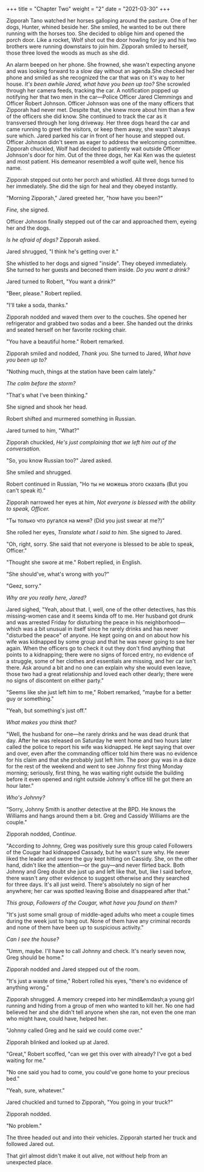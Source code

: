 +++
title = "Chapter Two"
weight = "2"
date = "2021-03-30"
+++

Zipporah Tano watched her horses galloping around the pasture. One of her dogs, Hunter, whined beside her. She smiled, he wanted to be out there running with the horses too. She decided to oblige him and opened the porch door. Like a rocket, Wolf shot out the door howling for joy and his two brothers were running downstairs to join him. Zipporah smiled to herself, those three loved the woods as much as she did.

An alarm beeped on her phone. She frowned, she wasn't expecting anyone and was looking forward to a slow day without an agenda.She checked her phone and smiled as she recognized the car that was on it's way to her house. _It's been awhile Jared, what have you been up too?_ She scrowled through her camera feeds, tracking the car. A notification popped up notifying her that two men in the car&mdash;Police Officer Jared Clemmings and Officer Robert Johnson. Officer Johnson was one of the many officers that Zipporah had never met. Despite that, she knew more about him than a few of the officers she did know. She continued to track the car as it transversed through her long driveway. Her three dogs heard the car and came running to greet the visitors, or keep them away, she wasn't always sure which. Jared parked his car in front of her house and stepped out. Officer Johnson didn't seem as eager to address the welcoming committee. Zipporah chuckled, Wolf had decided to patiently wait outside Officer Johnson's door for him. Out of the three dogs, her Kai Ken was the quietest and most patient. His demeanor resembled a wolf quite well, hence his name.

Zipporah stepped out onto her porch and whistled. All three dogs turned to her immediately. She did the sign for heal and they obeyed instantly.

"Morning Zipporah," Jared greeted her, "how have you been?"

_Fine,_ she signed.

Officer Johnson finally stepped out of the car and approached them, eyeing her and the dogs.

_Is he afraid of dogs?_ Zipporah asked.

Jared shrugged, "I think he's getting over it."

She whistled to her dogs and signed "inside". They obeyed immediately. She turned to her guests and beconed them inside. _Do you want a drink?_

Jared turned to Robert, "You want a drink?"

"Beer, please." Robert replied.

"I'll take a soda, thanks."

Zipporah nodded and waved them over to the couches. She opened her refrigerator and grabbed two sodas and a beer. She handed out the drinks and seated herself on her favorite rocking chair.

"You have a beautiful home." Robert remarked.

Zipporah smiled and nodded, _Thank you._ She turned to Jared, _What have you been up to?_

"Nothing much, things at the station have been calm lately."

_The calm before the storm?_

"That's what I've been thinking."

She signed and shook her head.

Robert shifted and murmered something in Russian.

Jared turned to him, "What?"

Zipporah chuckled, _He's just complaining that we left him out of the conversation._

"So, you know Russian too?" Jared asked.

She smiled and shrugged.

Robert continued in Russian, "Но ты не можешь этого сказать (But you can't speak it)."

Zipporah narrowed her eyes at him, _Not everyone is blessed with the ability to speak, Officer._

"Ты только что ругался на меня? (Did you just swear at me?)"

She rolled her eyes, _Translate what I said to him._ She signed to Jared.

"Oh, right, sorry. She said that not everyone is blessed to be able to speak, Officer."

"Thought she swore at me." Robert replied, in English.

"She should've, what's wrong with you?"

"Geez, sorry."

_Why are you really here, Jared?_

Jared sighed, "Yeah, about that. I, well, one of the other detectives, has this missing-women case and it seems kinda off to me. Her husband got drunk and was arrested Friday for disturbing the peace in his neighborhood&mdash;which was a bit unusual in itself since he rarely drinks and has never "disturbed the peace" of anyone. He kept going on and on about how his wife was kidnapped by some group and that he was never going to see her again. When the officers go to check it out they don't find anything that points to a kidnapping; there were no signs of forced entry, no evidence of a struggle, some of her clothes and essentials are missing, and her car isn't there. Ask around a bit and no one can explain why she would even leave, those two had a great relationship and loved each other dearly; there were no signs of discontent on either party."

"Seems like she just left him to me," Robert remarked, "maybe for a better guy or something."

"Yeah, but something's just off."

_What makes you think that?_

"Well, the husband for one&mdash;he rarely drinks and he was dead drunk that day. After he was released on Saturday he went home and two hours later called the police to report his wife was kidnapped. He kept saying that over and over, even after the commanding officer told him there was no evidence for his claim and that she probably just left him. The poor guy was in a daze for the rest of the weekend and went to see Johnny first thing Monday morning; seriously, first thing, he was waiting right outside the building before it even opened and right outside Johnny's office till he got there an hour later."

_Who's Johnny?_

"Sorry, Johnny Smith is another detective at the BPD. He knows the Williams and hangs around them a bit. Greg and Cassidy Williams are the couple."

Zipporah nodded, _Continue._

"According to Johnny, Greg was positively sure this group caled Followers of the Cougar had kidnapped Cassady, but he wasn't sure why. He never liked the leader and swore the guy kept hitting on Cassidy. She, on the other hand, didn't like the attention&mdash;or the guy&mdash;and never flirted back. Both Johnny and Greg doubt she just up and left like that, but, like I said before, there wasn't any other evidence to suggest otherwise and they searched for three days. It's all just weird. There's absolutely no sign of her anywhere; her car was spotted leaving Boise and disappeared after that."

_This group, Followers of the Cougar, what have you found on them?_

"It's just some small group of middle-aged adults who meet a couple times during the week just to hang out. None of them have any criminal records and none of them have been up to suspicious activity."

_Can I see the house?_

"Umm, maybe. I'll have to call Johnny and check. It's nearly seven now, Greg should be home."

Zipporah nodded and Jared stepped out of the room.

"It's just a waste of time," Robert rolled his eyes, "there's no evidence of anything wrong."

Zipporah shrugged. A memory creeped into her mind&emdash;a young girl running and hiding from a group of men who wanted to kill her. No one had believed her and she didn't tell anyone when she ran, not even the one man who might have, could have, helped her.

"Johnny called Greg and he said we could come over."

Zipporah blinked and looked up at Jared.

"Great," Robert scoffed, "can we get this over with already? I've got a bed waiting for me."

"No one said you had to come, you could've gone home to your precious bed."

"Yeah, sure, whatever."

Jared chuckled and turned to Zipporah, "You going in your truck?"

Zipporah nodded.

"No problem."

The three headed out and into their vehicles. Zipporah started her truck and followed Jared out.

That girl almost didn't make it out alive, not without help from an unexpected place.
